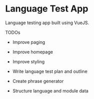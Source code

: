 # Language Test App

Language testing app built using VueJS.

TODOs

* Improve paging
* Improve homepage
* Improve styling
* Write language test plan and outline
* Create phrase generator

* Structure language and module data
